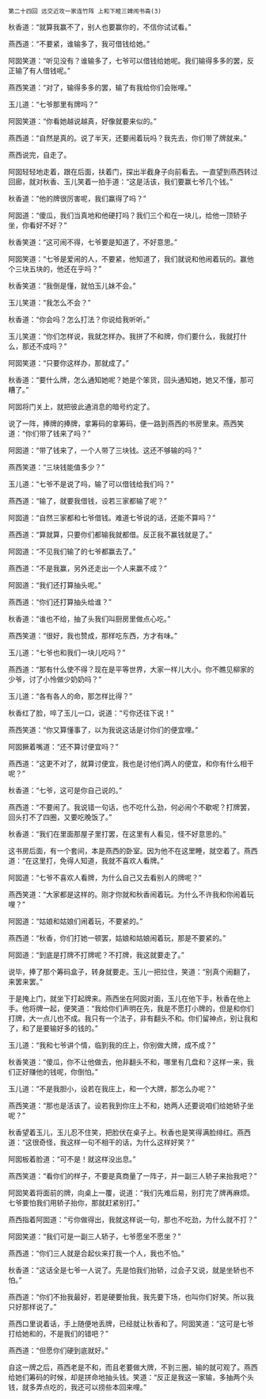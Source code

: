     第二十四回 远交近攻一家连竹阵 上和下睦三婢闹书斋(3) 

   秋香道：“就算我赢不了，别人也要赢你的，不信你试试看。”

   燕西道：“不要紧，谁输多了，我可借钱给她。”

   阿囡笑道：“听见没有？谁输多了，七爷可以借钱给她呢。我们输得多多的罢，反正输了有人借钱呢。”

   燕西笑道：“对了，输得多多的罢，输了有我给你们会账哩。”

   玉儿道：“七爷那里有牌吗？”

   阿囡笑道：“你看她越说越真，好像就要来似的。”

   燕西道：“自然是真的。说了半天，还要闹着玩吗？我先去，你们带了牌就来。”

   燕西说完，自走了。

   阿囡轻轻地走着，跟在后面，扶着门，探出半截身子向前看去。一直望到燕西转过回廊，就对秋香、玉儿笑着一拍手道：“这是活该，我们要赢七爷几个钱。”

   秋香道：“他的牌很厉害呢，我们赢得了吗？”

   阿囡道：“傻瓜，我们当真地和他硬打吗？我们三个和在一块儿，给他一顶轿子坐，你看好不好？”

   秋香笑道：“这可闹不得，七爷要是知道了，不好意思。”

   阿囡笑道：“七爷是爱闹的人，不要紧，他知道了，我们就说和他闹着玩的。赢他个三块五块的，他还在乎吗？”

   秋香笑道：“我倒是懂，就怕玉儿妹不会。”

   玉儿笑道：“我怎么不会？”

   秋香道：“你会吗？怎么打法？你说给我听听。”

   玉儿笑道：“你们怎样说，我就怎样办。我拼了不和牌，你们要什么，我就打什么，那还不成吗？”

   阿囡笑道：“只要你这样办，那就成了。”

   秋香道：“要什么牌，怎么通知她呢？她是个笨货，回头通知她，她又不懂，那可糟了。”

   阿囡将门关上，就把彼此通消息的暗号约定了。

   说了一阵，捧牌的捧牌，拿筹码的拿筹码，便一路到燕西的书房里来。燕西笑道：“你们带了钱来了吗？”

   阿囡道：“带了钱来了，一个人带了三块钱。这还不够输的吗？”

   燕西笑道：“三块钱能值多少？”

   玉儿道：“七爷不是说了吗，输了可以借钱给我们吗？”

   燕西道：“输了，就要我借钱，设若三家都输了呢？”

   阿囡道：“自然三家都和七爷借钱。难道七爷说的话，还能不算吗？”

   燕西道：“算就算，只要你们都输我就都借。反正我不赢钱就是了。”

   阿囡道：“不见我们输了的七爷都赢去了。”

   燕西道：“不是我赢，另外还走出一个人来赢不成？”

   阿囡道：“我们还打算抽头呢。”

   燕西道：“你们还打算抽头给谁？”

   秋香道：“谁也不给，抽了头我们叫厨房里做点心吃。”

   燕西笑道：“很好，我也赞成，那样吃东西，方才有味。”

   玉儿道：“七爷也和我们一块儿吃吗？”

   燕西道：“那有什么使不得？现在是平等世界，大家一样儿大小。你不瞧见柳家的少爷，讨了小怜做少奶奶吗？”

   玉儿道：“各有各人的命，那怎样比得？”

   秋香红了脸，啐了玉儿一口，说道：“亏你还往下说！”

   燕西笑道：“你又算懂事了，以为我说这话是讨你们的便宜哩。”

   阿囡撅着嘴道：“还不算讨便宜吗？”

   燕西道：“这更不对了，就算讨便宜，我也是讨他们两人的便宜，和你有什么相干呢？”

   秋香道：“七爷，这可是你自己说的。”

   燕西道：“不要闹了。我说错一句话，也不吃什么劲，何必闹个不歇呢？打牌罢，回头打不了四圈，又要吃晚饭了。”

   秋香道：“我们在里面那屋子里打罢，在这里有人看见，怪不好意思的。”

   这书房后面，有一个套间，本是燕西的卧室。因为他不在这里睡，就空着了。燕西道：“在这里打，免得人知道，我就不喜欢人看牌。”

   阿囡道：“七爷不喜欢人看牌，为什么自己又去看别人的牌呢？”

   燕西笑道：“大家都是这样的。刚才你就和秋香闹着玩。为什么不许我和你闹着玩哩？”

   阿囡道：“姑娘和姑娘们闹着玩，不要紧的。”

   燕西道：“秋香，你们打她一顿罢，姑娘和姑娘闹着玩，那是不要紧的。”

   阿囡道：“到底是打牌不打牌呢？不打牌，我这就要走了。”

   说毕，捧了那个筹码盒子，转身就要走。玉儿一把拉住，笑道：“别真个闹翻了，来罢来罢。”

   于是掩上门，就坐下打起牌来。燕西坐在阿囡对面，玉儿在他下手，秋香在他上手。他将牌一起，便笑道：“我给你们声明在先，我是不愿打小牌的，但是和你们打牌，大一点儿也不成。我只有一个法子，非有翻头不和。你们留神点，别让我和了，和了是要输好多的钱的。”

   玉儿道：“我和七爷讲个情，临到我的庄上，你别做大牌，成不成？”

   秋香笑道：“傻瓜，你不让他做去，他非翻头不和，哪里有几盘和？这样一来，我们正好赚他的钱呢，你倒怕。”

   玉儿道：“不是我胆小，设若在我庄上，和一个大牌，那怎么办呢？”

   燕西笑道：“那也是活该了。设若我到你庄上不和，她两人还要说咱们给她轿子坐呢？”

   秋香望着玉儿，玉儿忍不住笑，把脸伏在桌子上。秋香也是笑得满脸绯红。燕西道：“这很奇怪，我这样一句不相干的话，为什么这样好笑？”

   阿囡板着脸道：“可不是！就这样没出息。”

   燕西笑道：“看你们的样子，不要是真商量了一阵子，并一副三人轿子来抬我吧？”

   阿囡笑着将面前的牌，向桌上一覆，说道：“我们先难后易，别打完了牌再麻烦。七爷要怕我们用轿子抬你，那就赶紧别打。”

   燕西指着阿囡道：“亏你做得出，我就这样说一句，那也不吃劲，为什么就不打？”

   阿囡笑道：“我们可是一副三人轿子，七爷愿坐不愿坐？”

   燕西道：“你们三人就是合起伙来打我一个人，我也不怕。”

   秋香道：“这话全是七爷一人说了。先是怕我们抬轿，过会子又说，就是坐轿也不怕。”

   燕西道：“你们不抬我最好，若是硬要抬我，我先要下场，也叫你们好笑。所以我只好那样说了。”

   燕西口里说着话，手上随便地丢牌，已经就让秋香和了。阿囡笑道：“这可是七爷打给她和的，不是我们的错吧？”

   燕西道：“但愿你们硬到底就好。”

   自这一牌之后，燕西老是不和，而且老要做大牌，不到三圈，输的就可观了。燕西给她们筹码的时候，却是拼命地抽头钱。笑道：“反正是我这一家输，多抽两个头钱，就多弄点吃的，我还可以捞些本回来哩。”

